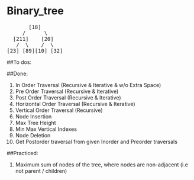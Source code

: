 # Binary_tree

<pre>
       [18]
     / 	    \
  [211]    [20]
   /  \    /  \
[23] [89][10] [32]
</pre>

##To dos:




##Done:

01. In Order Traversal (Recursive & Iterative & w/o Extra Space)
02. Pre Order Traversal (Recursive & Iterative)
03. Post Order Traversal (Recursive & Iterative)
04. Horizontal Order Traversal (Recursive & Iterative)
05. Vertical Order Traversal (Recursive)
06. Node Insertion
07. Max Tree Height
08. Min Max Vertical Indexes
09. Node Deletion
10. Get Postorder traversal from given Inorder and Preorder traversals


##Practiced:
01. Maximum sum of nodes of the tree, where nodes are non-adjacent (i.e not parent / children)